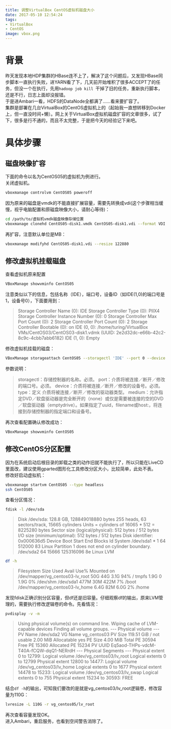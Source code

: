 ```yaml
---
title: 调整VirtualBox CentOS虚拟机磁盘大小
date: 2017-05-10 12:54:24
tags:
- VirtualBox
- CentOS
image: vbox.png
---
```


# 背景
昨天发现本地HDP集群的HBase连不上了，解决了这个问题后，又发现HBase同步脚本一直执行失败，进YARN看了下，几天前开始堆积了很多ACCEPT了的任务，但没一个在执行，先用```hadoop job kill ```干掉了旧的任务，重新执行脚本，还是不行，日志上面却没报错。  
于是进Ambari一看，HDFS的DataNode全都满了……看来要扩容了。  
集群是部署在几台VirtualBox的CentOS虚拟机上的（起始我一直想转移到Docker上，但一直没时间+懒）。网上关于VirtualBox虚拟机磁盘扩容的文章很多，试了下，很多是行不通的，而且不太完整，于是把今天的经验记下来吧。

# 具体步骤
## 磁盘映像扩容
下面的命令以名为CentOS05的虚拟机为例进行。  
关闭虚拟机。
```bash
vboxmanage controlvm CentOS05 poweroff
```
因为原来的磁盘是vmdk的不能直接扩展容量，需要先转换成vdi(这个步骤相当缓慢，视乎电脑配置和原磁盘映像大小，请耐心等待)：  
```bash
cd /path/to/虚拟机vmdk磁盘映像存储位置
vboxmanage clonehd CentOS05-disk1.vmdk CentOS05-disk1.vdi --format VDI
```
再扩容，注意默认单位是MB：
```bash
vboxmanage modifyhd CentOS05-disk1.vdi --resize 122880
```

## 修改虚拟机挂载磁盘
查看虚拟机原来配置
```bash
VBoxManage showvminfo CentOS05
```
注意类似以下的信息，包括名称（IDE），端口号，设备ID（如IDE(1,0)的端口号是1，设备号0），下面要用到：
> Storage Controller Name (0):            IDE
Storage Controller Type (0):            PIIX4
Storage Controller Instance Number (0): 0
Storage Controller Max Port Count (0):  2
Storage Controller Port Count (0):      2
Storage Controller Bootable (0):        on
IDE (0, 0): /home/turing/VirtualBox VMs/CentOS03/CentOS03-disk1.vdmk (UUID: 2e2d32dc-e66b-42c2-8c9c-4cbb7abb6182)
IDE (1, 0): Empty

修改虚拟机挂载的磁盘：
```bash
VBoxManage storageattach CentOS05 --storagectl 'IDE' --port 0 --device 0 --type hdd --medium CentOS05-disk1.vdi 
```
参数说明：
> storagectl：存储控制器的名称。必须。
port：介质将被连接／断开／修改的端口号。必须。
device：介质将被连接／断开／修改的设备号。必须。
type：定义 介质将被连接／断开／修改的驱动器类型。
medium：允许指定DVD／软盘驱动器是完全断开的（none）或仅是需要被连接的空的DVD／软盘驱动器（emptydrive）。如果指定了uuid，filename或host:<drive>，将连接到存储控制器的指定端口和设备号。

再次查看配置确认修改成功：
```bash
VBoxManage showvminfo CentOS05
```

## 修改CentOS分区配置
因为在系统启动后根目录的卸载之类的动作旧就不能执行了，所以只能在LiveCD里面改，建议使用gparted图形化工具修改分区大小，比较简单，此处不表。  
修改好启动虚拟机：
```bash
vboxmanage startvm CentOS05 --type headless   
ssh CentOS05
```
查看分区情况：
```bash
fdisk -l /dev/sda
```
>Disk /dev/sda: 128.8 GB, 128849018880 bytes
255 heads, 63 sectors/track, 15665 cylinders
Units = cylinders of 16065 * 512 = 8225280 bytes
Sector size (logical/physical): 512 bytes / 512 bytes
I/O size (minimum/optimal): 512 bytes / 512 bytes
Disk identifier: 0x000636d5
   Device Boot      Start         End      Blocks   Id  System
/dev/sda1   *           1          64      512000   83  Linux
Partition 1 does not end on cylinder boundary.
/dev/sda2              64       15666   125316096   8e  Linux LVM

```bash
df -h
```
>Filesystem            Size  Used Avail Use% Mounted on
/dev/mapper/vg_centos03-lv_root
                       50G   44G  3.1G  94% /
tmpfs                 1.9G     0  1.9G   0% /dev/shm
/dev/sda1             477M   30M  422M   7% /boot
/dev/mapper/vg_centos03-lv_home
                      6.4G   82M  6.0G   2% /home

发现fdisk正确识别分区容量，但df还是旧容量。仔细观察df的输出，原来LVM管理的，需要执行修改逻辑卷的命令。先看情况：
```bash
pvdisplay -v -m
```
>Using physical volume(s) on command line.
  Wiping cache of LVM-capable devices
  Finding all volume groups.
--- Physical volume ---
PV Name               /dev/sda2
VG Name               vg_centos03
PV Size               119.51 GiB / not usable 2.00 MiB
Allocatable           yes 
PE Size               4.00 MiB
Total PE              30594
Free PE               15360
Allocated PE          15234
PV UUID               Eq5aod-THPs-vdcM-T40A-fCQW-dqQ1-NERrdH
--- Physical Segments ---
Physical extent 0 to 12799:
  Logical volume      /dev/vg_centos03/lv_root
  Logical extents     0 to 12799
Physical extent 12800 to 14477:
  Logical volume      /dev/vg_centos03/lv_home
  Logical extents     0 to 1677
Physical extent 14478 to 15233:
  Logical volume      /dev/vg_centos03/lv_swap
  Logical extents     0 to 755
Physical extent 15234 to 30593:
  FREE

结合```df -h```的输出，可知我们要改的是就是vg_centos03/lv_root逻辑卷，修改容量为110G：
```bash
lvresize -L 110G -r vg_centos05/lv_root
```
再次查看容量发现OK。  
进入Ambari，重启服务，也看到空间警告消除了。
